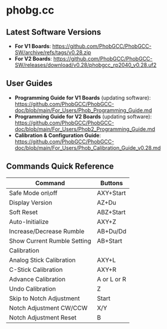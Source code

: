 # phobg.cc

## Latest Software Versions
* **For V1 Boards**: https://github.com/PhobGCC/PhobGCC-SW/archive/refs/tags/v0.28.zip
* **For V2 Boards**: https://github.com/PhobGCC/PhobGCC-SW/releases/download/v0.28/phobgcc_rp2040_v0.28.uf2

## User Guides

* **Programming Guide for V1 Boards** (updating software): https://github.com/PhobGCC/PhobGCC-doc/blob/main/For_Users/Phob_Programming_Guide.md
* **Programming Guide for V2 Boards** (updating software): https://github.com/PhobGCC/PhobGCC-doc/blob/main/For_Users/Phob2_Programming_Guide.md
* **Calibration & Configuration Guide**: https://github.com/PhobGCC/PhobGCC-doc/blob/main/For_Users/Phob_Calibration_Guide_v0.28.md

## Commands Quick Reference

|Command|Buttons|
|-------|-------|
|Safe Mode on\off|AXY+Start|
|Display Version|AZ+Du|
|Soft Reset|ABZ+Start|
|Auto-Initialize|AXY+Z|
|Increase/Decrease Rumble|AB+Du/Dd|
|Show Current Rumble Setting|AB+Start|
|Calibration||
|Analog Stick Calibration|AXY+L|
|C-Stick Calibration|AXY+R|
|Advance Calibration|A or L or R|
|Undo Calibration|Z|
|Skip to Notch Adjustment|Start|
|Notch Adjustment CW/CCW|X/Y|
|Notch Adjustment Reset|B|
